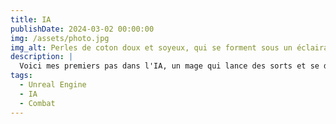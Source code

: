 ```yaml
---
title: IA
publishDate: 2024-03-02 00:00:00
img: /assets/photo.jpg
img_alt: Perles de coton doux et soyeux, qui se forment sous un éclairage vibrant
description: |
  Voici mes premiers pas dans l'IA, un mage qui lance des sorts et se déplace, ainsi qu'un boss à la hache.
tags:
  - Unreal Engine
  - IA
  - Combat
---
```


<!-- # IA

Pour les IA, j'ai utilisé Unreal Engine. J'ai utilisé le système de behavior tree pour gérer les différentes phases des ennemis. J'ai ainsi pu gérer les différentes phases du boss, les attaques, les déplacements, les animations, les sons, les effets visuels, les dégâts, les points de vie, les dégâts reçus, les dégâts infligés et les dégâts critiques. J'ai également utilisé EQS pour gérer les déplacements stratégiques du boss dans l'espace.

#### Mage IA

Développé en janvier 2024, voici mes premiers pas dans l'IA avec un mage qui lance des sorts et se déplace.

<div>
  <video width="100%" src="/assets/perso/mageia.mp4" controls></video>
</div>

#### Boss IA

Mon premier boss, un géant à la hache. Il a plusieurs phases, se déplace, attaque, lance des sorts, effectue des attaques spéciales et possède beaucoup de points de vie.

<div>
  <video width="100%" src="/assets/perso/boss.mp4" controls></video>
</div> -->
